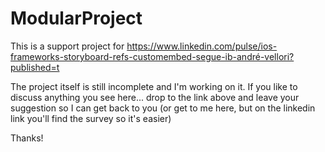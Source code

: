 # ModularProject
This is a support project for https://www.linkedin.com/pulse/ios-frameworks-storyboard-refs-customembed-segue-ib-andré-vellori?published=t

The project itself is still incomplete and I'm working on it. If you like to discuss anything you see here... drop to the link above and leave your suggestion so I can get back to you (or get to me here, but on the linkedin link you'll find the survey so it's easier)

Thanks!
